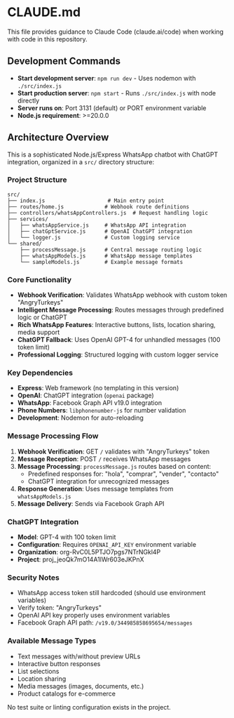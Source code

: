 # CLAUDE.md

This file provides guidance to Claude Code (claude.ai/code) when working with code in this repository.

## Development Commands

- **Start development server**: `npm run dev` - Uses nodemon with `./src/index.js`
- **Start production server**: `npm start` - Runs `./src/index.js` with node directly
- **Server runs on**: Port 3131 (default) or PORT environment variable
- **Node.js requirement**: >=20.0.0

## Architecture Overview

This is a sophisticated Node.js/Express WhatsApp chatbot with ChatGPT integration, organized in a `src/` directory structure:

### Project Structure

```
src/
├── index.js                    # Main entry point
├── routes/home.js             # Webhook route definitions
├── controllers/whatsAppControllers.js  # Request handling logic
├── services/
│   ├── whatsAppService.js     # WhatsApp API integration
│   ├── chatGptService.js      # OpenAI ChatGPT integration
│   └── logger.js              # Custom logging service
└── shared/
    ├── processMessage.js      # Central message routing logic
    ├── whatsAppModels.js      # WhatsApp message templates
    └── sampleModels.js        # Example message formats
```

### Core Functionality

- **Webhook Verification**: Validates WhatsApp webhook with custom token "AngryTurkeys"
- **Intelligent Message Processing**: Routes messages through predefined logic or ChatGPT
- **Rich WhatsApp Features**: Interactive buttons, lists, location sharing, media support
- **ChatGPT Fallback**: Uses OpenAI GPT-4 for unhandled messages (100 token limit)
- **Professional Logging**: Structured logging with custom logger service

### Key Dependencies

- **Express**: Web framework (no templating in this version)
- **OpenAI**: ChatGPT integration (`openai` package)
- **WhatsApp**: Facebook Graph API v19.0 integration
- **Phone Numbers**: `libphonenumber-js` for number validation
- **Development**: Nodemon for auto-reloading

### Message Processing Flow

1. **Webhook Verification**: GET `/` validates with "AngryTurkeys" token
2. **Message Reception**: POST `/` receives WhatsApp messages
3. **Message Processing**: `processMessage.js` routes based on content:
   - Predefined responses for: "hola", "comprar", "vender", "contacto"
   - ChatGPT integration for unrecognized messages
4. **Response Generation**: Uses message templates from `whatsAppModels.js`
5. **Message Delivery**: Sends via Facebook Graph API

### ChatGPT Integration

- **Model**: GPT-4 with 100 token limit
- **Configuration**: Requires `OPENAI_API_KEY` environment variable
- **Organization**: org-RvC0L5PTJO7pgs7NTrNGkl4P
- **Project**: proj_jeoQk7mO14A1lWr603eJKPnX

### Security Notes

- WhatsApp access token still hardcoded (should use environment variables)
- Verify token: "AngryTurkeys"
- OpenAI API key properly uses environment variables
- Facebook Graph API path: `/v19.0/344985858695654/messages`

### Available Message Types

- Text messages with/without preview URLs
- Interactive button responses
- List selections
- Location sharing
- Media messages (images, documents, etc.)
- Product catalogs for e-commerce

No test suite or linting configuration exists in the project.
